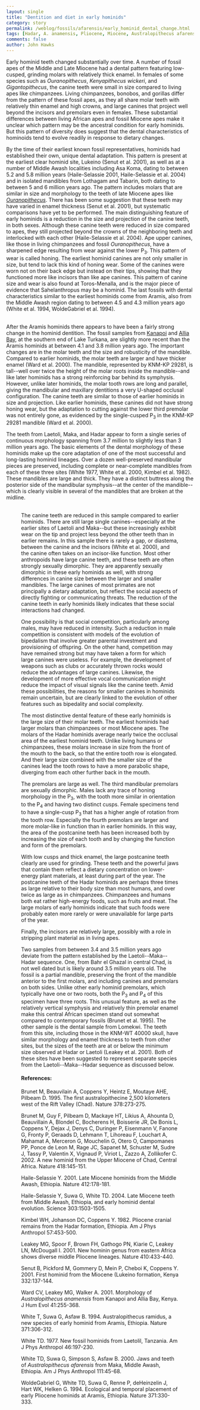 ```yaml
---
layout: single 
title: "Dentition and diet in early hominids" 
category: story
permalink: /weblog/fossils/afarensis/early_hominid_dental_change.html
tags: [Hadar, A. anamensis, Pliocene, Miocene, Australopithecus afarensis, Sahelanthropus, Kenyapithecus] 
comments: false 
author: John Hawks 
---
```



<!--Figure 6.15 Early hominid dental evolution-->

<p>
Early hominid teeth changed substantially over time. A number of fossil apes of the Middle and Late Miocene had a dental pattern featuring low-cusped, grinding molars with relatively thick enamel. In females of some species such as <i>Ouranopithecus</i>, <i>Kenyapithecus wickeri</i>, and <i>Gigantopithecus</i>, the canine teeth were small in size compared to living apes like chimpanzees. Living chimpanzees, bonobos, and gorillas differ from the pattern of these fossil apes, as they all share molar teeth with relatively thin enamel and high crowns, and large canines that project well beyond the incisors and premolars even in females. These substantial differences between living African apes and fossil Miocene apes make it unclear which pattern may be the ancestral condition for early hominids. But this pattern of diversity does suggest that the dental characteristics of hominoids tend to evolve readily in response to dietary changes. 
</p>

<p>
By the time of their earliest known fossil representatives, hominids had established their own, unique dental adaptation. This pattern is present at the earliest clear hominid site, Lukeino (Senut et al. 2001), as well as at a number of Middle Awash localities including Asa Koma, dating to between 5.2 and 5.8 million years (Haile-Selassie 2001, Haile-Selassie et al. 2004) and in isolated mandibles from Lothagam and Tabarin, both dating to between 5 and 6 million years ago. The pattern includes molars that are similar in size and morphology to the teeth of late Miocene apes like <a href="weblog/fossils/apes/ouranopithecus/"><i>Ouranopithecus</i></a>. There has been some suggestion that these teeth may have varied in enamel thickness (Senut et al. 2001), but systematic comparisons have yet to be performed. The main distinguishing feature of early hominids is a reduction in the size and projection of the canine teeth, in both sexes. Although these canine teeth were reduced in size compared to apes, they still projected beyond the crowns of the neighboring teeth and interlocked with each other (Haile-Selassie et al. 2004). Ape upper canines, like those in living chimpanzees and fossil <i>Ouranopithecus</i>, have a sharpened edge resulting from wear against the lower P<sub>3</sub>. This pattern of wear is called honing. The earliest hominid canines are not only smaller in size, but tend to lack this kind of honing wear. Some of the canines were worn not on their back edge but instead on their tips, showing that they functioned more like incisors than like ape canines. This pattern of canine size and wear is also found at Toros-Menalla, and is the major piece of evidence that Sahelanthropus may be a hominid. The last fossils with dental characteristics similar to the earliest hominids come from Aramis, also from the Middle Awash region dating to between 4.5 and 4.3 million years ago (White et al. 1994, WoldeGabriel et al. 1994). 
</p>

<p>
	<!--Figure 6.19 Kanapoi jaws-->
	<br />
After the Aramis hominids there appears to have been a fairly strong change in the hominid dentition. The fossil samples from <a href="weblog/fossils/anamensis/kanapoi/">Kanapoi</a> and <a href="weblog/fossils/anamensis/alliabay/">Allia Bay</a>, at the southern end of Lake Turkana, are slightly more recent than the Aramis hominids at between 4.1 and 3.8 million years ago. The important changes are in the molar teeth and the size and robusticity of the mandible. Compared to earlier hominids, the molar teeth are larger and have thicker enamel (Ward et al. 2000). The mandible, represented by KNM-KP 29281, is tall--well over twice the height of the molar roots inside the mandible--and like later hominids has a strong reinforcing bar behind its symphysis. However, unlike later hominids, the molar tooth rows are long and parallel, giving the mandibular and maxillary dentitions a very U-shaped occlusal configuration. The canine teeth are similar to those of earlier hominids in size and projection. Like earlier hominids, these canines did not have strong honing wear, but the adaptation to cutting against the lower third premolar was not entirely gone, as evidenced by the single-cusped P<sub>3</sub> in the KNM-KP 29281 mandible (Ward et al. 2000). 
</p>

<p>
The teeth from Laetoli, Maka, and Hadar appear to form a single series of continuous morphology spanning from 3.7 million to slightly less than 3 million years ago. The basic elements of the dental morphology of these hominids make up the core adaptation of one of the most successful and long-lasting hominid lineages. Over a dozen well-preserved mandibular pieces are preserved, including complete or near-complete mandibles from each of these three sites (White 1977, White et al. 2000, Kimbel et al. 1982). These mandibles are large and thick. They have a distinct buttress along the posterior side of the mandibular symphysis--at the center of the mandible--which is clearly visible in several of the mandibles that are broken at the midline. 
</p>

<p>
	<Figure 6.x Laetoli--Maka--Hadar dentition>
	<br />
The canine teeth are reduced in this sample compared to earlier hominids. There are still large single canines--especially at the earlier sites of Laetoli and Maka--but these increasingly exhibit wear on the tip and project less beyond the other teeth than in earlier remains. In this sample there is rarely a gap, or diastema, between the canine and the incisors (White et al. 2000), and the canine often takes on an incisor-like function. Most other anthropoids have large canine teeth, and these teeth are often strongly sexually dimorphic. They are apparently sexually dimorphic in these early hominids as well, with strong differences in canine size between the larger and smaller mandibles. The large canines of most primates are not principally a dietary adaptation, but reflect the social aspects of directly fighting or communicating threats. The reduction of the canine teeth in early hominids likely indicates that these social interactions had changed. 
</p>

<p>
One possibility is that social competition, particularly among males, may have reduced in intensity. Such a reduction in male competition is consistent with models of the evolution of bipedalism that involve greater parental investment and provisioning of offspring. On the other hand, competition may have remained strong but may have taken a form for which large canines were useless. For example, the development of weapons such as clubs or accurately thrown rocks would reduce the advantages of large canines. Likewise, the development of more effective vocal communication might reduce the impact of visual signals like the canine teeth. Amid these possibilities, the reasons for smaller canines in hominids remain uncertain, but are clearly linked to the evolution of other features such as bipedality and social complexity.  
</p>

<p>
The most distinctive dental feature of these early hominids is the large size of their molar teeth. The earliest hominids had larger molars than chimpanzees or most Miocene apes. The molars of the Hadar hominids average nearly twice the occlusal area of the earliest hominid teeth. Unlike living humans or chimpanzees, these molars increase in size from the front of the mouth to the back, so that the entire tooth row is elongated. And their large size combined with the smaller size of the canines lead the tooth rows to have a more parabolic shape, diverging from each other further back in the mouth. 
</p>

<p>
The premolars are large as well. The third mandibular premolars are sexually dimorphic. Males lack any trace of honing morphology in the P<sub>3</sub>, with the tooth more similar in orientation to the P<sub>4</sub> and having two distinct cusps. Female specimens tend to have a single-cusp P<sub>3</sub> that has a higher angle of rotation from the tooth row. Especially the fourth premolars are larger and more molar-like in function than in earlier hominids. In this way, the area of the postcanine teeth has been increased both by increasing the size of each tooth and by changing the function and form of the premolars. 
</p>

<p>
With low cusps and thick enamel, the large postcanine teeth clearly are used for grinding. These teeth and the powerful jaws that contain them reflect a dietary concentration on lower-energy plant materials, at least during part of the year. The postcanine teeth of the Hadar hominids are perhaps three times as large relative to their body size than most humans, and over twice as large as in chimpanzees. Chimpanzees and humans both eat rather high-energy foods, such as fruits and meat. The large molars of early hominids indicate that such foods were probably eaten more rarely or were unavailable for large parts of the year. 
</p>

<p>
Finally, the incisors are relatively large, possibly with a role in stripping plant material as in living apes. 
</p>

<p>
Two samples from between 3.4 and 3.5 million years ago deviate from the pattern established by the Laetoli--Maka--Hadar sequence. One, from Bahr el Ghazal in central Chad, is not well dated but is likely around 3.5 million years old. The fossil is a partial mandible, preserving the front of the mandible anterior to the first molars, and including canines and premolars on both sides. Unlike other early hominid premolars, which typically have one or two roots, both the P<sub>3</sub> and P<sub>4</sub> of this specimen have three roots. This unusual feature, as well as the relatively vertical symphysis and relatively thin premolar enamel make this central African specimen stand out somewhat compared to contemporary fossils (Brunet et al. 1995). The other sample is the dental sample from Lomekwi. The teeth from this site, including those in the KNM-WT 40000 skull, have similar morphology and enamel thickness to teeth from other sites, but the sizes of the teeth are at or below the minimum size observed at Hadar or Laetoli (Leakey et al. 2001). Both of these sites have been suggested to represent separate species from the Laetoli--Maka--Hadar sequence as discussed below. 
</p>

<h4>References:</h4>

<p class="cite">Brunet M, Beauvilain A, Coppens Y, Heintz E, Moutaye AHE, Pilbeam D. 1995. The first australopithecine 2,500 kilometers west of the Rift Valley (Chad). Nature 378:273-275. </p>

<p class="cite">Brunet M, Guy F, Pilbeam D, Mackaye HT, Likius A, Ahounta D, Beauvillain A, Blondel C, Bocherens H, Boisserie JR, De Bonis L, Coppens Y, Dejax J, Denys C, Duringer P, Eisenmann V, Fanone G, Fronty P, Geraads D, Lehmann T, Lihoreau F, Louchart A, Mahamat A, Merceron G, Mouchelin G, Otero O, Campomanes PP, Ponce de Leon M, Rage JC, Sapanet M, Schuster M, Sudre J, Tassy P, Valentin X, Vignaud P, Viriot L, Zazzo A, Zollikofer C. 2002. A new hominid from the Upper Miocene of Chad, Central Africa. Nature 418:145-151. </p>

<p class="cite">Haile-Selassie Y. 2001. Late Miocene hominids from the Middle Awash, Ethiopia. Nature 412:178-181. </p>

<p class="cite">Haile-Selassie Y, Suwa G, White TD. 2004. Late Miocene teeth from Middle Awash, Ethiopia, and early hominid dental evolution. Science 303:1503-1505. </p>

<p class="cite">Kimbel WH, Johanson DC, Coppens Y. 1982. Pliocene cranial remains from the Hadar formation, Ethiopia. Am J Phys Anthropol 57:453-500. </p>

<p class="cite">Leakey MG, Spoor F, Brown FH, Gathogo PN, Kiarie C, Leakey LN, McDougall I. 2001. New hominin genus from eastern Africa shows diverse middle Pliocene lineages. Nature 410:433-440. </p>

<p class="cite">Senut B, Pickford M, Gommery D, Mein P, Cheboi K, Coppens Y. 2001. First hominid from the Miocene (Lukeino formation, Kenya 332:137-144. </p>

<p class="cite">Ward CV, Leakey MG, Walker A. 2001. Morphology of <i>Australopithecus anamensis</i> from Kanapoi and Allia Bay, Kenya. J Hum Evol 41:255-368. </p>

<p class="cite">White T, Suwa G, Asfaw B. 1994. Australopithecus ramidus, a new species of early hominid from Aramis, Ethiopia. Nature 371:306-312. </p>

<p class="cite">White TD. 1977. New fossil hominids from Laetolil, Tanzania. Am J Phys Anthropol 46:197-230. </p>

<p class="cite">White TD, Suwa G, Simpson S, Asfaw B. 2000. Jaws and teeth of <i>Australopithecus afarensis</i> from Maka, Middle Awash, Ethiopia. Am J Phys Anthropol 111:45-68. </p>

<p class="cite">WoldeGabriel G, White TD, Suwa G, Renne P, deHeinzelin J, Hart WK, Helken G. 1994. Ecological and temporal placement of early Pliocene hominids at Aramis, Ethiopia. Nature 371:330-333. </p>


